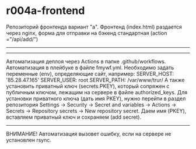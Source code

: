 # r004a-frontend
Репозиторий фронтенда вариант "a".
Фронтенд (index.html) раздается через nginx,
 форма для отправки на бэкенд стандартная (action ="/api/add/")
 **********************************************************
 **********************************************************************
Автоматизация деплоя через Actions в папке .github/workflows. Автоматизация в плейбуке в файле fmywf.yml. Необходимо задать переменные (env), определяющие сайт, например: SERVER_HOST: '85.28.47.165' SERVER_USER: root SERVER_PATH: /var/www/trur/ А также установить приватный ключ (secrets.PKEY), который сопряжен с публичным ключом, лежащим на сервере в файле authorized_keys. Для установки приватного ключа (дать имя PKEY), нужно перейти в раздел репозитория Settings -> Security -> Secret and variables -> Actions -> Secrets -> Repository secrets -> New repository secret. Даем имя (PKEY), вставляем приватный ключ и сохраняем (add secret). 
**********************************************************************
ВНИМАНИЕ! Автоматизация вызовет ошибку, если на сервере не установлен rsync.